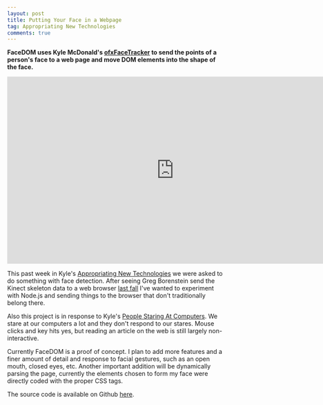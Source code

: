 ```yaml
---
layout: post
title: Putting Your Face in a Webpage
tag: Appropriating New Technologies
comments: true
---
```


**FaceDOM uses Kyle McDonald's [ofxFaceTracker](https://github.com/kylemcdonald/ofxFaceTracker) to send the points of a person's face to a web page and move DOM elements into the shape of the face.**

<iframe src="http://player.vimeo.com/video/36563425" width="772" height="434" frameborder="0"></iframe>

This past week in Kyle's [Appropriating New Technologies](http://github.com/kylemcdonald/AppropriatingNewTechnologies) we were asked to do something with face detection. After seeing Greg Borenstein send the Kinect skeleton data to a web browser [last fall](http://urbanhonking.com/ideasfordozens/2011/10/27/streaming-kinect-skeleton-data-to-the-web-with-node-js/) I've wanted to experiment with Node.js and sending things to the browser that don't traditionally belong there.

Also this project is in response to Kyle's [People Staring At Computers](https://vimeo.com/groups/openframeworks/videos/25958231). We stare at our computers a lot and they don't respond to our stares. Mouse clicks and key hits yes, but reading an article on the web is still largely non-interactive.

Currently FaceDOM is a proof of concept. I plan to add more features and a finer amount of detail and response to facial gestures, such as an open mouth, closed eyes, etc. Another important addition will be dynamically parsing the page, currently the elements chosen to form my face were directly coded with the proper CSS tags.

The source code is available on Github [here](https://github.com/stevenklise/AppropriatingNewTechnologies/tree/master/week2).